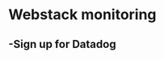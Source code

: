 <p align="center"><h1>Webstack monitoring</h1></p>
<p align="left"><h2>-Sign up for Datadog</h2></p>

